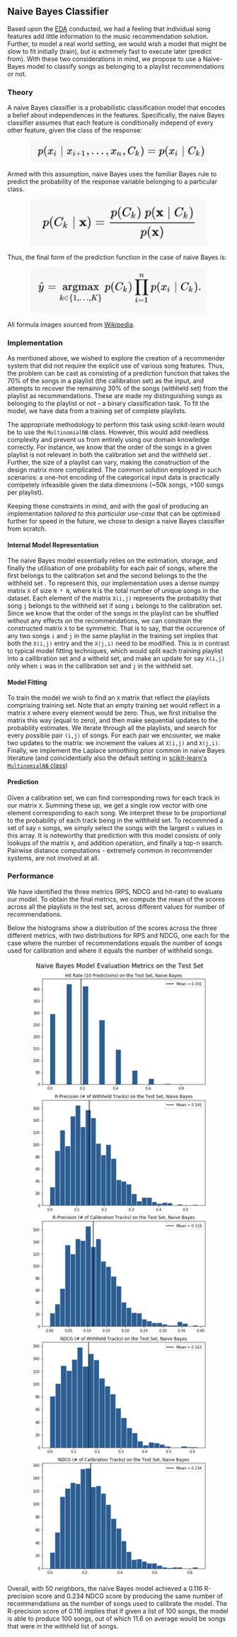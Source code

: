 ## Naive Bayes Classifier

Based upon the [EDA](./eda) conducted, we had a feeling that individual song features add little information to the music recommendation solution. Further, to model a real world setting, we would wish a model that might be slow to fit initially (train), but is extremely fast to execute later (predict from). With these two considerations in mind, we propose to use a Naive-Bayes model to classify songs as belonging to a playlist recommendations or not. 

### Theory

A naive Bayes classifier is a probabilistic classification model that encodes a belief about independences in the features. Specifically, the naive Bayes classifier assumes that each feature is conditionally independ of every other feature, given the class of the response:

<p align='center'>
<img src="https://raw.githubusercontent.com/not-a-hot-dog/spotify_project/gh-pages/_images/naive_bayes_assumption.png" title="Naive Bayes Model Assumptions" width="400"/>
</p>

Armed with this assumption, naive Bayes uses the familiar Bayes rule to predict the probability of the response variable belonging to a particular class.

<p align='center'>
<img src="https://raw.githubusercontent.com/not-a-hot-dog/spotify_project/gh-pages/_images/bayes_rule.png" title="Naive Bayes Model Inference" width="400"/>
</p>

Thus, the final form of the prediction function in the case of naive Bayes is:

<p align='center'>
<img src="https://raw.githubusercontent.com/not-a-hot-dog/spotify_project/gh-pages/_images/pf.png" title="Naive Bayes Prediction Function" width="400"/>
</p>

All formula images sourced from [Wikipedia](https://en.wikipedia.org/wiki/Naive_Bayes_classifier).

### Implementation

As mentioned above, we wished to explore the creation of a recommender system that did not require the explicit use of various song features. Thus, the problem can be cast as consisting of a prediction function that takes the 70% of the songs in a playlist (the callibration set) as the input, and attempts to recover the remaining 30% of the songs (withheld set) from the playlist as recommendations. These are made my distinguishing songs as belonging to the playlist or not - a binary classification task. To fit the model, we have data from a training set of complete playlists.

The appropriate methodology to perform this task using scikit-learn would be to use the `MultinomialNB` class. However, this would add needless complexity and prevent us from entirely using our domain knowledge correctly. For instance, we know that the order of the songs in a given playlist is not relevant in both the  calibration set and the withheld set . Further, the size of a playlist can vary, making the construction of the design matrix more complicated. The common solution employed in such scenarios: a one-hot encoding of the categorical input data is practically comlpetely infeasible given the data dimesnions (~50k songs, >100 songs per playlist).

Keeping these constraints in mind, and with the goal of producing an implementation *tailored to this particular use-case* that can be optimised further for speed in the future, we chose to design a naive Bayes classifier from scratch.

#### Internal Model Representation

The naive Bayes model essentially relies on the estimation, storage, and finally the utilisation of one probability for each pair of songs, where the first belongs to the  calibration set  and the second belongs to the  the withheld set . To represent this, our implementation uses a dense numpy matrix `X` of size `N * N`, where `N` is the total number of unique songs in the dataset. Each element of the matrix `X(i,j)` represents the probability that song `j` belongs to the withheld set if song `i` belongs to the calibration set. Since we know that the order of the songs in the playlist can be shuffled without any effects on the recommendations, we can constrain the constructed matrix `X` to be symmetric. That is to say, that the occurence of any two songs `i` and `j` in the same playlist in the training set implies that both the `X(i,j)` entry and the `X(j,i)` need to be modified. This is in contrast to typical model fitting techniques, which would split each training playlist into a callibration set and a witheld set, and make an update for say `X(i,j)` only when `i` was in the callibration set and `j` in the withheld set.

#### Model Fitting

To train the model we wish to find an `X` matrix that reflect the playlists comprising training set. Note that an empty training set would reflect in a matrix `X` where every element would be zero. Thus, we first initialise the matrix this way (equal to zero), and then make sequential updates to the probability estimates. We iterate through all the playlists, and search for every possible pair `(i,j)` of songs. For each pair we encounter, we make two updates to the matrix: we increment the values at `X(i,j)` and `X(j,i)`. Finally, we implement the Laplace smoothing prior common in naive Bayes literature (and coincidentially also the default setting in [scikit-learn's `MultinomialNB` class](https://scikit-learn.org/stable/modules/naive_bayes.html))

#### Prediction

Given a calibration set, we can find corresponding rows for each track in our matrix `X`. Summing these up, we get a single row vector with one element corresponding to each song. We interpret these to be proportional to the probability of each track being in the withheld set. To recommned a set of say `n` songs, we simply select the songs with the largest `n` values in this array. It is noteworthy that prediction with this model consists of only lookups of the matrix `X`, and addition operation, and finally a top-n search. Pairwise distance computations - extremely common in recommender systems, are not involved at all.

### Performance
We have identified the three metrics (RPS, NDCG and hit-rate) to evaluate our model. To obtain the final metrics, we compute the mean of the scores across all the playlists in the test set, across different values for number of recommendations.

Below the histograms show a distribution of the scores across the three different metrics, with two distributions for RPS and NDCG, one each for the case where the number of recommendations equals the number of songs used for calibration and where it equals the number of withheld songs.

<p align='center'>
<img src="https://raw.githubusercontent.com/not-a-hot-dog/spotify_project/gh-pages/_images/NB-perf.png" title="Naive Bayes Model Performance" width="400"/>
</p>

Overall, with 50 neighbors, the naive Bayes model achieved a 0.116 R-precision score and 0.234 NDCG score by producing the same number of recommendations as the number of songs used to calibrate the model. The R-precision score of 0.116 implies that if given a list of 100 songs, the model is able to produce 100 songs, out of which 11.6 on average would be songs that were in the withheld list of songs.

